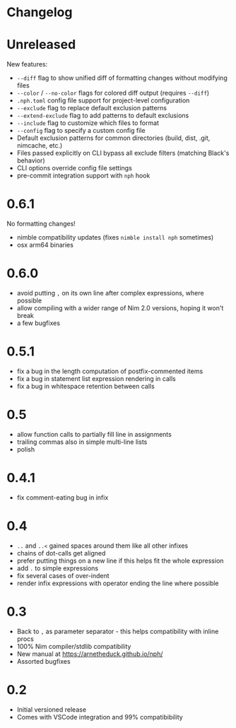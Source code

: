 # Changelog

# Unreleased

New features:

- `--diff` flag to show unified diff of formatting changes without modifying
  files
- `--color` / `--no-color` flags for colored diff output (requires `--diff`)
- `.nph.toml` config file support for project-level configuration
- `--exclude` flag to replace default exclusion patterns
- `--extend-exclude` flag to add patterns to default exclusions
- `--include` flag to customize which files to format
- `--config` flag to specify a custom config file
- Default exclusion patterns for common directories (build, dist, .git,
  nimcache, etc.)
- Files passed explicitly on CLI bypass all exclude filters (matching Black's
  behavior)
- CLI options override config file settings
- pre-commit integration support with `nph` hook

# 0.6.1

No formatting changes!

- nimble compatibility updates (fixes `nimble install nph` sometimes)
- osx arm64 binaries

# 0.6.0

- avoid putting `,` on its own line after complex expressions, where possible
- allow compiling with a wider range of Nim 2.0 versions, hoping it won't break
- a few bugfixes

# 0.5.1

- fix a bug in the length computation of postfix-commented items
- fix a bug in statement list expression rendering in calls
- fix a bug in whitespace retention between calls

# 0.5

- allow function calls to partially fill line in assignments
- trailing commas also in simple multi-line lists
- polish

# 0.4.1

- fix comment-eating bug in infix

# 0.4

- `..` and `..<` gained spaces around them like all other infixes
- chains of dot-calls get aligned
- prefer putting things on a new line if this helps fit the whole expression
- add `.` to simple expressions
- fix several cases of over-indent
- render infix expressions with operator ending the line where possible

# 0.3

- Back to `,` as parameter separator - this helps compatibility with inline
  procs
- 100% Nim compiler/stdlib compatibility
- New manual at https://arnetheduck.github.io/nph/
- Assorted bugfixes

# 0.2

- Initial versioned release
- Comes with VSCode integration and 99% compatibibility
